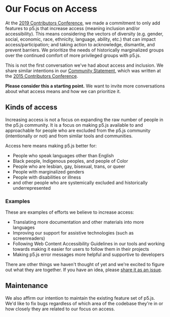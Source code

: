 # Our Focus on Access

At the [2019 Contributors Conference](https://p5js.org/community/contributors-conference-2019.html), we made a commitment to only add features to p5.js that increase access (meaning inclusion and/or accessibility). This means considering the vectors of diversity (e.g. gender, social, economic, race, ethnicity, language, ability, etc.) that can impact access/participation; and taking action to acknowledge, dismantle, and prevent barriers. We prioritize the needs of historically marginalized groups over the continued comfort of more privileged groups with p5.js.

This is not the first conversation we've had about access and inclusion. We share similar intentions in our [Community Statement](../CODE_OF_CONDUCT.md), which was written at the [2015 Contributors Conference](https://p5js.org/community/contributors-conference-2015.html).

**Please consider this a starting point.** We want to invite more conversations about what access means and how we can prioritize it.

## Kinds of access

Increasing access is not a focus on expanding the raw number of people in the p5.js community. It is a focus on making p5.js available to and approachable for people who are excluded from the p5.js community (intentionally or not) and from similar tools and communities.

Access here means making p5.js better for:

- People who speak languages other than English
- Black people, Indigenous peoples, and people of Color
- People who are lesbian, gay, bisexual, trans, or queer
- People with marginalized genders
- People with disabilities or illness
- and other people who are systemically excluded and historically underrepresented

### Examples

These are examples of efforts we believe to increase access:

- Translating more documentation and other materials into more languages
- Improving our support for assistive technologies (such as screenreaders)
- Following Web Content Accessibility Guidelines in our tools and working towards making it easier for users to follow them in their projects
- Making p5.js error messages more helpful and supportive to developers

There are other things we haven't thought of yet and we're excited to figure out what they are together. If you have an idea, please [share it as an issue](https://github.com/processing/p5.js/issues/new/choose).

## Maintenance

We also affirm our intention to maintain the existing feature set of p5.js. We'd like to fix bugs regardless of which area of the codebase they're in or how closely they are related to our focus on access.
